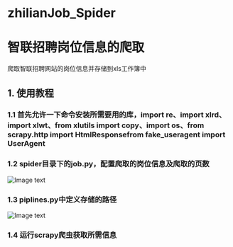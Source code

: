 # zhilianJob_Spider
# 智联招聘岗位信息的爬取
爬取智联招聘网站的岗位信息并存储到xls工作簿中
## 1. 使用教程
###   1.1 首先允许一下命令安装所需要用的库，import re、import xlrd、import xlwt、from xlutils import copy、import os、from scrapy.http import HtmlResponsefrom fake_useragent import UserAgent
###   1.2 spider目录下的job.py，配置爬取的岗位信息及爬取的页数
![Image text](https://github.com/Waite-M/ZhiLian_Job/blob/master/%E5%9B%BE%E7%89%87/%E7%A4%BA%E4%BE%8B%E5%9B%BE%E7%89%871.png)
###   1.3 piplines.py中定义存储的路径
![Image text](https://github.com/Waite-M/ZhiLian_Job/blob/master/%E5%9B%BE%E7%89%87/%E7%A4%BA%E4%BE%8B%E5%9B%BE%E7%89%872.png)
###   1.4 运行scrapy爬虫获取所需信息
